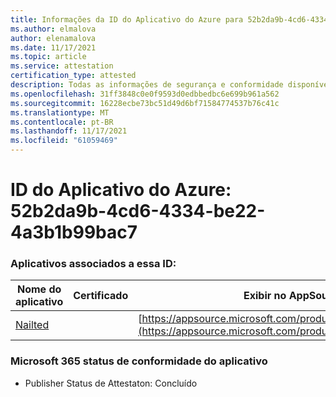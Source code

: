 ```yaml
---
title: Informações da ID do Aplicativo do Azure para 52b2da9b-4cd6-4334-be22-4a3b1b99bac7
ms.author: elmalova
author: elenamalova
ms.date: 11/17/2021
ms.topic: article
ms.service: attestation
certification_type: attested
description: Todas as informações de segurança e conformidade disponíveis para o 52b2da9b-4cd6-4334-be22-4a3b1b99bac7.
ms.openlocfilehash: 31ff3848c0e0f9593d0edbbedbc6e699b961a562
ms.sourcegitcommit: 16228ecbe73bc51d49d6bf71584774537b76c41c
ms.translationtype: MT
ms.contentlocale: pt-BR
ms.lasthandoff: 11/17/2021
ms.locfileid: "61059469"
---
```

# <a name="azure-app-id-52b2da9b-4cd6-4334-be22-4a3b1b99bac7"></a>ID do Aplicativo do Azure: 52b2da9b-4cd6-4334-be22-4a3b1b99bac7


### <a name="apps-associated-with-this-id"></a>Aplicativos associados a essa ID:
| **Nome do aplicativo** | **Certificado** | **Exibir no AppSource** |
|--------------|---------------|-----------------------|
| [Nailted](https://docs.microsoft.com/microsoft-365-app-certification/forward/WA200003375) |  | [https://appsource.microsoft.com/product/office/WA200003375](https://appsource.microsoft.com/product/office/WA200003375) |

### <a name="microsoft-365-app-compliance-status"></a>Microsoft 365 status de conformidade do aplicativo
- Publisher Status de Attestaton: Concluído

